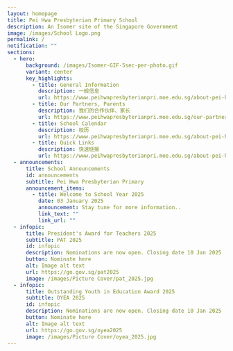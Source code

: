 ```yaml
---
layout: homepage
title: Pei Hwa Presbyterian Primary School
description: An Isomer site of the Singapore Government
image: /images/School Logo.png
permalink: /
notification: ""
sections:
  - hero:
      background: /images/Isomer-GIF-5sec-per-photo.gif
      variant: center
      key_highlights:
        - title: General Information
          description: 一般信息
          url: https://www.peihwapresbyterianpri.moe.edu.sg/about-pei-hwa/general-information/
        - title: Our Partners, Parents
          description: 我们的合作伙伴、家长
          url: https://www.peihwapresbyterianpri.moe.edu.sg/our-partners-1/parents/
        - title: School Calendar
          description: 校历
          url: https://www.peihwapresbyterianpri.moe.edu.sg/about-pei-hwa/school-calendar/
        - title: Quick Links
          description: 快速链接
          url: https://www.peihwapresbyterianpri.moe.edu.sg/about-pei-hwa/quick-links/
  - announcements:
      title: School Announcements
      id: announcements
      subtitle: Pei Hwa Presbyterian Primary
      announcement_items:
        - title: Welcome to School Year 2025
          date: 03 January 2025
          announcement: Stay tune for more information..
          link_text: ""
          link_url: ""
  - infopic:
      title: President's Award for Teachers 2025
      subtitle: PAT 2025
      id: infopic
      description: Nominations are now open. Closing date 10 Jan 2025
      button: Nominate here
      alt: Image alt text
      url: https://go.gov.sg/pat2025
      image: /images/Picture Cover/pat_2025.jpg
  - infopic:
      title: Outstanding Youth in Education Award 2025
      subtitle: OYEA 2025
      id: infopic
      description: Nominations are now open. Closing date 10 Jan 2025
      button: Nominate here
      alt: Image alt text
      url: https://go.gov.sg/oyea2025
      image: /images/Picture Cover/oyea_2025.jpg
---
```

